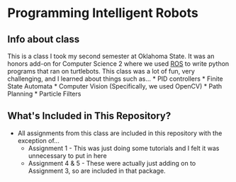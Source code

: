 # Programming Intelligent Robots

## Info about class

This is a class I took my second semester at Oklahoma State. It was an honors add-on for Computer Science 2 where we used [ROS](http://www.ros.org/) to write python programs that ran on turtlebots. This class was a lot of fun, very challenging, and I learned about things such as...
	* PID controllers
	* Finite State Automata
	* Computer Vision (Specifically, we used OpenCV)
	* Path Planning
	* Particle Filters

## What's Included in This Repository?

* All assignments from this class are included in this repository with the exception of...
	* Assignment 1 - This was just doing some tutorials and I felt it was unnecessary to put in here
	* Assignment 4 & 5 - These were actually just adding on to Assignment 3, so are included in that package.

